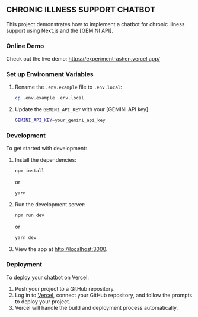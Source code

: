 ## CHRONIC ILLNESS SUPPORT CHATBOT

This project demonstrates how to implement a chatbot for chronic illness support using Next.js and the [GEMINI API].

### Online Demo

Check out the live demo: https://experiment-ashen.vercel.app/

### Set up Environment Variables

1. Rename the `.env.example` file to `.env.local`:

    ```bash
    cp .env.example .env.local
    ```

2. Update the `GEMINI_API_KEY` with your [GEMINI API key].

    ```bash
    GEMINI_API_KEY=your_gemini_api_key
    ```

### Development

To get started with development:

1. Install the dependencies:

    ```bash
    npm install
    ```

    or

    ```bash
    yarn
    ```

2. Run the development server:

    ```bash
    npm run dev
    ```

    or

    ```bash
    yarn dev
    ```

3. View the app at [http://localhost:3000](http://localhost:3000).

### Deployment

To deploy your chatbot on Vercel:

1. Push your project to a GitHub repository.
2. Log in to [Vercel](https://vercel.com/), connect your GitHub repository, and follow the prompts to deploy your project.
3. Vercel will handle the build and deployment process automatically.


   
